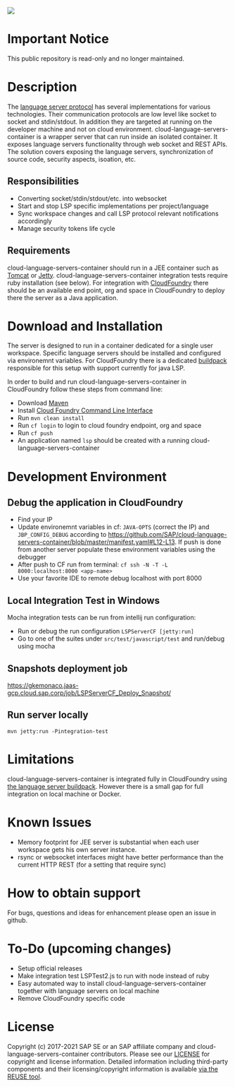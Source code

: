 ![](https://img.shields.io/badge/STATUS-NOT%20CURRENTLY%20MAINTAINED-red.svg?longCache=true&style=flat)

# Important Notice
This public repository is read-only and no longer maintained.

# Description

The [language server protocol](https://github.com/Microsoft/language-server-protocol) has several implementations for various technologies. Their communication protocols are low level like socket to socket and stdin/stdout. In addition they are targeted at running on the developer machine and not on cloud environment.  cloud-language-servers-container is a wrapper server that can run inside an isolated container. It exposes language servers functionality through web socket and REST APIs. The solution covers exposing the language servers, synchronization of source code, security aspects, isoation, etc.

## Responsibilities
- Converting socket/stdin/stdout/etc. into websocket
- Start and stop LSP specific implementations per project/language
- Sync workspace changes and call LSP protocol relevant notifications accordingly
- Manage security tokens life cycle 

## Requirements
cloud-language-servers-container should run in a JEE container such as [Tomcat](https://tomcat.apache.org/) or [Jetty](http://www.eclipse.org/jetty/).
cloud-language-servers-container integration tests require ruby installation (see below). 
For integration with [CloudFoundry](http://www.cloudfoundry.org) there should be an available end point, org and space in CloudFoundry to deploy there the server as a Java application.

# Download and Installation

The server is designed to run in a container dedicated for a single user workspace. Specific language servers should be installed and configured via environemnt variables. For CloudFoundry there is a dedicated [buildpack](https://github.com/SAP/cf-language-server-buildpack) responsible for this setup with support currently for java LSP.

In order to build and run cloud-language-servers-container in CloudFoundry follow these steps from command line:

* Download [Maven](https://maven.apache.org/download.cgi)
* Install [Cloud Foundry Command Line Interface](http://docs.cloudfoundry.org/cf-cli/)
* Run `mvn clean install`
* Run `cf login` to login to cloud foundry endpoint, org and space
* Run `cf push`
* An application named `lsp` should be created with a running cloud-language-servers-container 

# Development Environment

## Debug the application in CloudFoundry

- Find your IP
- Update environemnt variables in cf: `JAVA-OPTS` (correct the IP) and `JBP_CONFIG_DEBUG` according to https://github.com/SAP/cloud-language-servers-container/blob/master/manifest.yaml#L12-L13. If push is done from another server populate these environment variables using the debugger
- After push to CF run from terminal: `cf ssh -N -T -L 8000:localhost:8000 <app-name>`
- Use your favorite IDE to remote debug localhost with port 8000

## Local Integration Test in Windows
Mocha integration tests can be run from intellij run configuration:

* Run or debug the run configuration `LSPServerCF [jetty:run]`
* Go to one of the suites under `src/test/javascript/test` and run/debug using mocha

## Snapshots deployment job
https://gkemonaco.jaas-gcp.cloud.sap.corp/job/LSPServerCF_Deploy_Snapshot/
  
## Run server locally
  `mvn jetty:run -Pintegration-test`

# Limitations

cloud-language-servers-container is integrated fully in CloudFoundry using [the language server buildpack](https://github.com/SAP/cf-language-server-buildpack). However there is a small gap for full integration on local machine or Docker.

# Known Issues

* Memory footprint for JEE server is substantial when each user workspace gets his own server instance. 
* rsync or websocket interfaces might have better performance than the current HTTP REST (for a setting that require sync)

# How to obtain support
For bugs, questions and ideas for enhancement please open an issue in github.

# To-Do (upcoming changes)

* Setup official releases
* Make integration test LSPTest2.js to run with node instead of ruby
* Easy automated way to install cloud-language-servers-container together with language servers on local machine
* Remove CloudFoundry specific code

# License
Copyright (c) 2017-2021 SAP SE or an SAP affiliate company and cloud-language-servers-container contributors. Please see our [LICENSE](LICENSE) for copyright and license information. Detailed information including third-party components and their licensing/copyright information is available [via the REUSE tool](https://api.reuse.software/info/github.com/SAP/cloud-language-servers-container).
